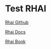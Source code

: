 # Test RHAI

[Rhai Github](https://github.com/jonathandturner/rhai)

[Rhai Docs](https://docs.rs/rhai/0.18.3/rhai/)

[Rhai Book](https://schungx.github.io/rhai/)